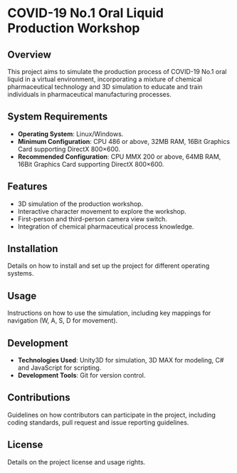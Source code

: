 # COVID-19 No.1 Oral Liquid Production Workshop

## Overview

This project aims to simulate the production process of COVID-19 No.1 oral liquid in a virtual environment, incorporating a mixture of chemical pharmaceutical technology and 3D simulation to educate and train individuals in pharmaceutical manufacturing processes.

## System Requirements

- **Operating System**: Linux/Windows.
- **Minimum Configuration**: CPU 486 or above, 32MB RAM, 16Bit Graphics Card supporting DirectX 800×600.
- **Recommended Configuration**: CPU MMX 200 or above, 64MB RAM, 16Bit Graphics Card supporting DirectX 800×600.

## Features

- 3D simulation of the production workshop.
- Interactive character movement to explore the workshop.
- First-person and third-person camera view switch.
- Integration of chemical pharmaceutical process knowledge.

## Installation

Details on how to install and set up the project for different operating systems.

## Usage

Instructions on how to use the simulation, including key mappings for navigation (W, A, S, D for movement).

## Development

- **Technologies Used**: Unity3D for simulation, 3D MAX for modeling, C# and JavaScript for scripting.
- **Development Tools**: Git for version control.

## Contributions

Guidelines on how contributors can participate in the project, including coding standards, pull request and issue reporting guidelines.

## License

Details on the project license and usage rights.
